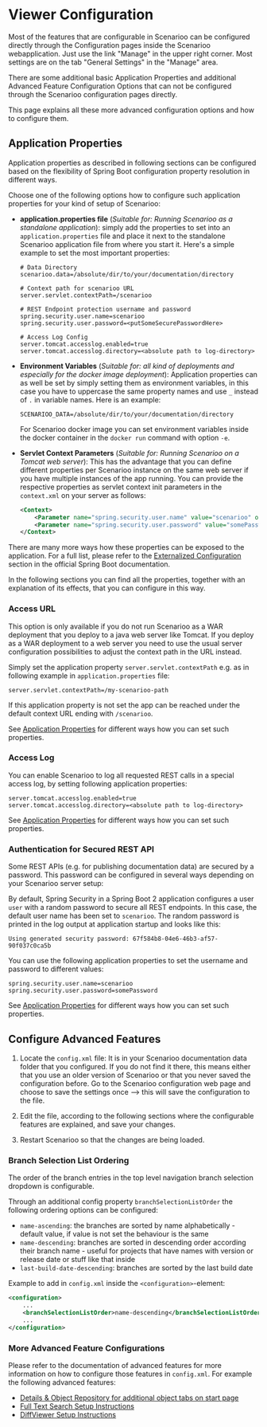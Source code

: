# Viewer Configuration

Most of the features that are configurable in Scenarioo can be configured directly through the Configuration pages inside the Scenarioo webapplication. Just use the link "Manage" in the upper right corner. Most settings are on the tab "General Settings" in the "Manage" area. 

There are some additional basic Application Properties and additional Advanced Feature Configuration Options that can not be configured through the Scenarioo configuration pages directly. 

This page explains all these more advanced configuration options and how to configure them.

## Application Properties

Application properties as described in following sections can be configured based on the flexibility of Spring Boot configuration property resolution in different ways.

Choose one of the following options how to configure such application properties for your kind of setup of Scenarioo:

* **application.properties file** (*Suitable for: Running Scenarioo as a standalone application*): simply add the properties to set into an `application.properties` file and place it next to the standalone Scenarioo application file from where you start it. Here's a simple example to set the most important properties:
    ```
    # Data Directory
    scenarioo.data=/absolute/dir/to/your/documentation/directory
    
    # Context path for scenarioo URL
    server.servlet.contextPath=/scenarioo
    
    # REST Endpoint protection username and password
    spring.security.user.name=scenarioo
    spring.security.user.password=<putSomeSecurePasswordHere>
    
    # Access Log Config
    server.tomcat.accesslog.enabled=true
    server.tomcat.accesslog.directory=<absolute path to log-directory>
    ```

* **Environment Variables** (*Suitable for: all kind of deployments and especially for the docker image deployment*): 
Application properties can as well be set by simply setting them as environment variables, in this case you have to uppercase the same property names and use `_` instead of `.` in variable names. Here is an example:
    ```
    SCENARIOO_DATA=/absolute/dir/to/your/documentation/directory
    ```
    For Scenarioo docker image you can set environment variables inside the docker container in the `docker run` command with option `-e`.

* **Servlet Context Parameters** (*Suitable for: Running Scenarioo on a Tomcat web server*): This has the advantage that you can define different properties per Scenarioo instance on the same web server if you have multiple instances of the app running. You can provide the respective properties as servlet context init parameters in the `context.xml` on your server as follows:
    ```xml
    <Context>
        <Parameter name="spring.security.user.name" value="scenarioo" override="true" description="HTTP user for publishing documentation data"/>
        <Parameter name="spring.security.user.password" value="somePassword" override="true" description="HTTP password for publishing documentation data"/>
    </Context>    
    ```

There are many more ways how these properties can be exposed to the application. For a full list, please refer to the [Externalized Configuration](https://docs.spring.io/spring-boot/docs/2.0.2.RELEASE/reference/html/boot-features-external-config.html#boot-features-external-config) section in the official Spring Boot documentation.

In the following sections you can find all the properties, together with an explanation of its effects, that you can configure in this way.

### Access URL

This option is only available if you do not run Scenarioo as a WAR deployment that you deploy to a java web server like Tomcat. If you deploy as a WAR deployment to a web server you need to use the usual server configuration possibilities to adjust the context path in the URL instead.

Simply set the application property `server.servlet.contextPath` e.g. as in following example in `application.properties` file:
```
server.servlet.contextPath=/my-scenarioo-path
```

If this application property is not set the app can be reached under the default context URL ending with `/scenarioo`.

See [Application Properties](#application-properties) for different ways how you can set such properties.         

### Access Log

You can enable Scenarioo to log all requested REST calls in a special access log, by setting following application properties:
```
server.tomcat.accesslog.enabled=true
server.tomcat.accesslog.directory=<absolute path to log-directory>
```
     
See [Application Properties](#application-properties) for different ways how you can set such properties.         
     
### Authentication for Secured REST API

Some REST APIs (e.g. for publishing documentation data) are secured by a password. This password can be configured in several ways depending on your Scenarioo server setup:

By default, Spring Security in a Spring Boot 2 application configures a user `user` with a random password to secure all REST endpoints.
In this case, the default user name has been set to `scenarioo`. The random password is printed in the log output at application startup and looks like this:

```
Using generated security password: 67f584b8-04e6-46b3-af57-90f037c0ca5b
```

You can use the following application properties to set the username and password to different values:
```
spring.security.user.name=scenarioo
spring.security.user.password=somePassword
```

See [Application Properties](#application-properties) for different ways how you can set such properties.         

## Configure Advanced Features

1. Locate the `config.xml` file: It is in your Scenarioo documentation data folder that you configured. If you do not find it there, this means either that you use an older version of Scenarioo or that you never saved the configuration before. Go to the Scenarioo configuration web page and choose to save the settings once --> this will save the configuration to the file.

2. Edit the file, according to the following sections where the configurable features are explained, and save your changes.

3. Restart Scenarioo so that the changes are being loaded.

### Branch Selection List Ordering

The order of the branch entries in the top level navigation branch selection dropdown is configurable.

Through an additional config property `branchSelectionListOrder` the following ordering options can be configured:
* `name-ascending`: the branches are sorted by name alphabetically - default value, if value is not set the behaviour is the same
* `name-descending`: branches are sorted in descending order according their branch name - useful for projects that have names with version or release date or stuff like that inside
* `last-build-date-descending`: branches are sorted by the last build date

Example to add in `config.xml` inside the `<configuration>`-element:
```xml
<configuration>
    ...
    <branchSelectionListOrder>name-descending</branchSelectionListOrder>
    ...
</configuration>
```

### More Advanced Feature Configurations

Please refer to the documentation of advanced features for more information on how to configure those features in `config.xml`. For example the following advanced features:

* [Details & Object Repository for additional object tabs on start page](../features/details/Details.md)
* [Full Text Search Setup Instructions](../features/full-text-search/setup.md)
* [DiffViewer Setup Instructions](../features/diff-viewer/diff-viewer.md)
